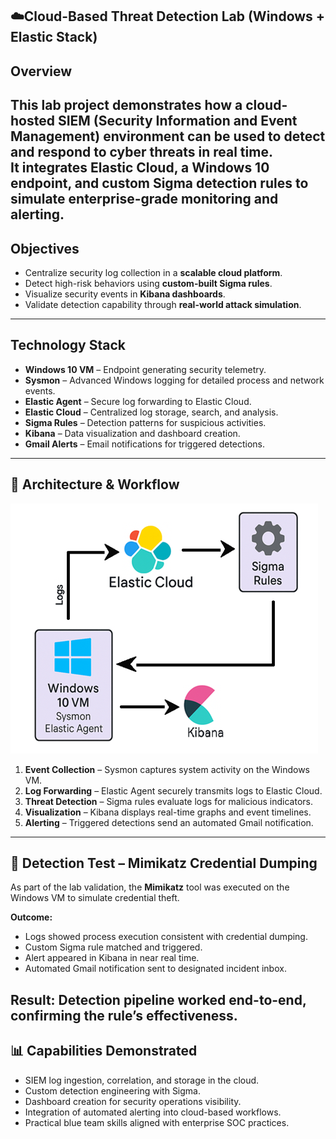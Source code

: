 ## ☁️Cloud-Based Threat Detection Lab (Windows + Elastic Stack)

## Overview
This lab project demonstrates how a **cloud-hosted SIEM (Security Information and Event Management)** environment can be used to detect and respond to cyber threats in real time.  
It integrates **Elastic Cloud**, a **Windows 10 endpoint**, and **custom Sigma detection rules** to simulate enterprise-grade monitoring and alerting.
---
## Objectives
- Centralize security log collection in a **scalable cloud platform**.
- Detect high-risk behaviors using **custom-built Sigma rules**.
- Visualize security events in **Kibana dashboards**.
- Validate detection capability through **real-world attack simulation**.
---
## Technology Stack
- **Windows 10 VM** – Endpoint generating security telemetry.
- **Sysmon** – Advanced Windows logging for detailed process and network events.
- **Elastic Agent** – Secure log forwarding to Elastic Cloud.
- **Elastic Cloud** – Centralized log storage, search, and analysis.
- **Sigma Rules** – Detection patterns for suspicious activities.
- **Kibana** – Data visualization and dashboard creation.
- **Gmail Alerts** – Email notifications for triggered detections.
---
## 📂 Architecture & Workflow
![Lab Architecture](https://github.com/Morsaniya2110/-Cloud-Based-Threat-Detection-Lab-Windows-Elastic-Stack-/blob/main/Flowchart%20(Cloud%20Based%20Thret%20Detection).png)

1. **Event Collection** – Sysmon captures system activity on the Windows VM.
2. **Log Forwarding** – Elastic Agent securely transmits logs to Elastic Cloud.
3. **Threat Detection** – Sigma rules evaluate logs for malicious indicators.
4. **Visualization** – Kibana displays real-time graphs and event timelines.
5. **Alerting** – Triggered detections send an automated Gmail notification.
---
## 🎯 Detection Test – Mimikatz Credential Dumping
As part of the lab validation, the **Mimikatz** tool was executed on the Windows VM to simulate credential theft.

**Outcome:**
- Logs showed process execution consistent with credential dumping.
- Custom Sigma rule matched and triggered.
- Alert appeared in Kibana in near real time.
- Automated Gmail notification sent to designated incident inbox.

**Result:** Detection pipeline worked end-to-end, confirming the rule’s effectiveness.
---
## 📊 Capabilities Demonstrated
- SIEM log ingestion, correlation, and storage in the cloud.
- Custom detection engineering with Sigma.
- Dashboard creation for security operations visibility.
- Integration of automated alerting into cloud-based workflows.
- Practical blue team skills aligned with enterprise SOC practices.

